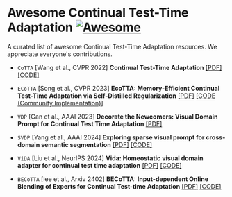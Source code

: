 # Awesome Continual Test-Time Adaptation [![Awesome](https://awesome.re/badge.svg)](https://awesome.re)

A curated list of awesome Continual Test-Time Adaptation resources. We appreciate everyone's contributions.


- `CoTTA` [Wang et al., CVPR 2022] **Continual Test-Time Adaptation** [[PDF]](https://arxiv.org/abs/2203.13591)  [[CODE]](https://github.com/qinenergy/cotta)

- `ECoTTA` [Song et al., CVPR 2023] **EcoTTA: Memory-Efficient Continual Test-Time Adaptation via Self-Distilled Regularization** [[PDF]](https://openaccess.thecvf.com/content/CVPR2023/html/Song_EcoTTA_Memory-Efficient_Continual_Test-Time_Adaptation_via_Self-Distilled_Regularization_CVPR_2023_paper.html)  [[CODE (Community Implementation)]](https://github.com/Lily-Le/EcoTTA)

- `VDP` [Gan et al., AAAI 2023] **Decorate the Newcomers: Visual Domain Prompt for Continual Test Time Adaptation** [[PDF]](https://arxiv.org/abs/2212.04145) 

- `SVDP` [Yang et al., AAAI 2024] **Exploring sparse visual prompt for cross-domain semantic segmentation** [[PDF]](https://arxiv.org/pdf/2303.09792.pdf)  [[CODE]](https://github.com/Anonymous-012/SVDP)

- `ViDA` [Liu et al., NeurIPS 2024] **Vida: Homeostatic visual domain adapter for continual test time adaptation** [[PDF]](https://arxiv.org/pdf/2306.04344.pdf) [[CODE]](https://github.com/Yangsenqiao/vida)

- `BECoTTA` [lee et al., Arxiv 2402] **BECoTTA: Input-dependent Online Blending of Experts for Continual Test-time Adaptation** [[PDF]](https://arxiv.org/abs/2402.08712) [[CODE]](https://github.com/daeunni/becotta)

